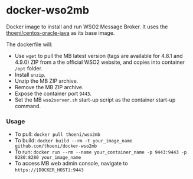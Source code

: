 docker-wso2mb
===================

Docker image to install and run WSO2 Message Broker. It uses the [thoeni/centos-oracle-java](https://hub.docker.com/r/thoeni/centos-oracle-java/) as its base image.

The dockerfile will:

* Use `wget` to pull the MB latest version (tags are available for 4.8.1 and 4.9.0) ZIP from a the official WSO2 website, and copies into container `/opt` folder.
* Install `unzip`.
* Unzip the MB ZIP archive.
* Remove the MB ZIP archive.
* Expose the container port `9443`.
* Set the MB `wso2server.sh` start-up script as the container start-up command.

### Usage
* To pull: `docker pull thoeni/wso2mb`
* To build: `docker build --rm -t your_image_name github.com/thoeni/docker-wso2mb`
* To run: `docker run --rm --name your_container_name -p 9443:9443 -p 8280:8280 your_image_name`
* To access MB web admin console, navigate to `https://[DOCKER_HOST]:9443`
